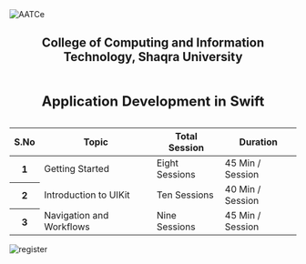<!doctype html>
<html lang="en">
    <style>
        h2 {
          text-align: center;
        }
    </style>    
    <meta charset="utf-8">
    <meta name="viewport" content="width=device-width, initial-scale=1">
    <title>AATCe Shaqra University</title>
    <link href="https://cdn.jsdelivr.net/npm/bootstrap@5.2.3/dist/css/bootstrap.min.css" rel="stylesheet" integrity="sha384-rbsA2VBKQhggwzxH7pPCaAqO46MgnOM80zW1RWuH61DGLwZJEdK2Kadq2F9CUG65" crossorigin="anonymous">
    </head>
  <body>
    <img src="https://github.com/nayyarahmedkhan/aatc/blob/main/logo.jpg" class="img-fluid" alt="AATCe">
    <h2>College of Computing and Information Technology, Shaqra University</h2>
    <script src="https://cdn.jsdelivr.net/npm/bootstrap@5.2.3/dist/js/bootstrap.bundle.min.js" integrity="sha384-kenU1KFdBIe4zVF0s0G1M5b4hcpxyD9F7jL+jjXkk+Q2h455rYXK/7HAuoJl+0I4" crossorigin="anonymous"></script>
    <table class="table caption-top">
  <caption><h2>Application Development in Swift</h2></caption>
  <thead>
    <tr>
      <th scope="col">S.No</th>
      <th scope="col">Topic</th>
      <th scope="col">Total Session</th>
      <th scope="col">Duration</th>
    </tr>
  </thead>
  <tbody>
    <tr>
      <th scope="row">1</th>
      <td>Getting Started</td>
      <td>Eight Sessions</td>
      <td>45 Min / Session</td>
    </tr>
    <tr>
      <th scope="row">2</th>
      <td>Introduction to UIKit</td>
      <td>Ten Sessions</td>
      <td>40 Min / Session</td>
    </tr>
    <tr>
      <th scope="row">3</th>
      <td>Navigation and Workflows</td>
      <td>Nine Sessions</td>
      <td>45 Min / Session</td>
    </tr>
  </tbody>
</table>
<img src="https://github.com/nayyarahmedkhan/aatc/blob/main/register.png" class="img-fluid" alt="register">
  </body>
</html>
